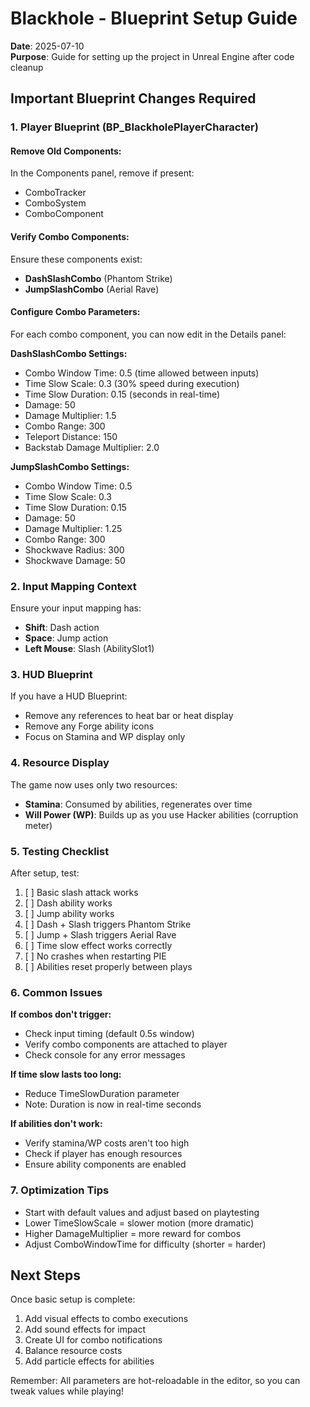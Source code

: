 # Blackhole - Blueprint Setup Guide
**Date**: 2025-07-10  
**Purpose**: Guide for setting up the project in Unreal Engine after code cleanup

## Important Blueprint Changes Required

### 1. Player Blueprint (BP_BlackholePlayerCharacter)

#### Remove Old Components:
In the Components panel, remove if present:
- ComboTracker
- ComboSystem  
- ComboComponent

#### Verify Combo Components:
Ensure these components exist:
- **DashSlashCombo** (Phantom Strike)
- **JumpSlashCombo** (Aerial Rave)

#### Configure Combo Parameters:
For each combo component, you can now edit in the Details panel:

**DashSlashCombo Settings:**
- Combo Window Time: 0.5 (time allowed between inputs)
- Time Slow Scale: 0.3 (30% speed during execution)
- Time Slow Duration: 0.15 (seconds in real-time)
- Damage: 50
- Damage Multiplier: 1.5
- Combo Range: 300
- Teleport Distance: 150
- Backstab Damage Multiplier: 2.0

**JumpSlashCombo Settings:**
- Combo Window Time: 0.5
- Time Slow Scale: 0.3
- Time Slow Duration: 0.15
- Damage: 50
- Damage Multiplier: 1.25
- Combo Range: 300
- Shockwave Radius: 300
- Shockwave Damage: 50

### 2. Input Mapping Context

Ensure your input mapping has:
- **Shift**: Dash action
- **Space**: Jump action
- **Left Mouse**: Slash (AbilitySlot1)

### 3. HUD Blueprint

If you have a HUD Blueprint:
- Remove any references to heat bar or heat display
- Remove any Forge ability icons
- Focus on Stamina and WP display only

### 4. Resource Display

The game now uses only two resources:
- **Stamina**: Consumed by abilities, regenerates over time
- **Will Power (WP)**: Builds up as you use Hacker abilities (corruption meter)

### 5. Testing Checklist

After setup, test:
1. [ ] Basic slash attack works
2. [ ] Dash ability works
3. [ ] Jump ability works
4. [ ] Dash + Slash triggers Phantom Strike
5. [ ] Jump + Slash triggers Aerial Rave
6. [ ] Time slow effect works correctly
7. [ ] No crashes when restarting PIE
8. [ ] Abilities reset properly between plays

### 6. Common Issues

**If combos don't trigger:**
- Check input timing (default 0.5s window)
- Verify combo components are attached to player
- Check console for any error messages

**If time slow lasts too long:**
- Reduce TimeSlowDuration parameter
- Note: Duration is now in real-time seconds

**If abilities don't work:**
- Verify stamina/WP costs aren't too high
- Check if player has enough resources
- Ensure ability components are enabled

### 7. Optimization Tips

- Start with default values and adjust based on playtesting
- Lower TimeSlowScale = slower motion (more dramatic)
- Higher DamageMultiplier = more reward for combos
- Adjust ComboWindowTime for difficulty (shorter = harder)

## Next Steps

Once basic setup is complete:
1. Add visual effects to combo executions
2. Add sound effects for impact
3. Create UI for combo notifications
4. Balance resource costs
5. Add particle effects for abilities

Remember: All parameters are hot-reloadable in the editor, so you can tweak values while playing!